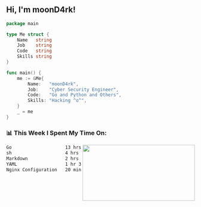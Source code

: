 <h2> Hi, I'm moonD4rk!</h2>

```go
package main

type Me struct {
	Name   string
	Job    string
	Code   string
	Skills string
}

func main() {
	me := &Me{
		Name:   "moonD4rk",
		Job:    "Cyber Security Engineer",
		Code:   "Go and Python and Others",
		Skills: "Hacking ^o^",
	}
	_ = me
}
```

<h3>📊 This Week I Spent My Time On:</h3>
<img align='right' src="https://github-readme-stats.vercel.app/api?username=moond4rk&show_icons=true&theme=radical", width="300" height="150">

<!--START_SECTION:waka-->

```txt
Go                    13 hrs 19 mins  ██████████████▓░░░░░░░░░░   58.77 %
sh                    4 hrs 34 mins   █████░░░░░░░░░░░░░░░░░░░░   20.22 %
Markdown              2 hrs 57 mins   ███▒░░░░░░░░░░░░░░░░░░░░░   13.09 %
YAML                  1 hr 3 mins     █▒░░░░░░░░░░░░░░░░░░░░░░░   04.70 %
Nginx Configuration   20 mins         ▒░░░░░░░░░░░░░░░░░░░░░░░░   01.47 %
```

<!--END_SECTION:waka-->

